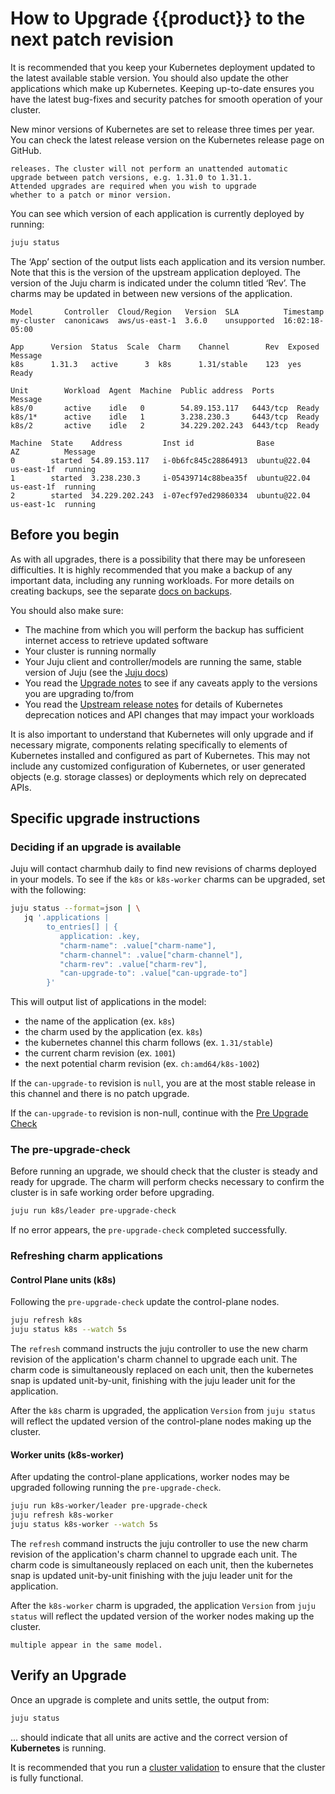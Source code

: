 # How to Upgrade {{product}} to the next patch revision

It is recommended that you keep your Kubernetes deployment
updated to the latest available stable version. You should
also update the other applications which make up Kubernetes.
Keeping up-to-date ensures you have the latest bug-fixes
and security patches for smooth operation of your cluster.

New minor versions of Kubernetes are set to release three
times per year. You can check the latest release version
on the Kubernetes release page on GitHub.

```{note} Kubernetes will not automatically handle patch
releases. The cluster will not perform an unattended automatic
upgrade between patch versions, e.g. 1.31.0 to 1.31.1.
Attended upgrades are required when you wish to upgrade
whether to a patch or minor version.
```

You can see which version of each application is currently deployed by running:

<!-- markdownlint-disable -->
```sh
juju status
```
<!-- markdownlint-restore -->

The ‘App’ section of the output lists each application and its
version number. Note that this is the version of the upstream
application deployed. The version of the Juju charm is indicated
under the column titled ‘Rev’. The charms may be updated in
between new versions of the application.

<!-- markdownlint-disable -->
```
Model       Controller  Cloud/Region   Version  SLA          Timestamp
my-cluster  canonicaws  aws/us-east-1  3.6.0    unsupported  16:02:18-05:00

App      Version  Status  Scale  Charm    Channel        Rev  Exposed  Message
k8s      1.31.3   active      3  k8s      1.31/stable    123  yes      Ready

Unit        Workload  Agent  Machine  Public address  Ports     Message
k8s/0       active    idle   0        54.89.153.117   6443/tcp  Ready
k8s/1*      active    idle   1        3.238.230.3     6443/tcp  Ready
k8s/2       active    idle   2        34.229.202.243  6443/tcp  Ready

Machine  State    Address         Inst id              Base          AZ          Message
0        started  54.89.153.117   i-0b6fc845c28864913  ubuntu@22.04  us-east-1f  running
1        started  3.238.230.3     i-05439714c88bea35f  ubuntu@22.04  us-east-1f  running
2        started  34.229.202.243  i-07ecf97ed29860334  ubuntu@22.04  us-east-1c  running
```
<!-- markdownlint-restore -->


## Before you begin

As with all upgrades, there is a possibility that there may be
unforeseen difficulties. It is highly recommended that you make
a backup of any important data, including any running workloads.
For more details on creating backups, see the separate
[docs on backups][backup-restore].


You should also make sure:

* The machine from which you will perform the backup has sufficient
  internet access to retrieve updated software
* Your cluster is running normally
* Your Juju client and controller/models are running the same,
  stable version of Juju (see the [Juju docs][juju-docs])
* You read the [Upgrade notes][upgrade-notes] to see if any
  caveats apply to the versions you are upgrading to/from
* You read the [Upstream release notes][upstream-notes] for details
  of Kubernetes deprecation notices and API changes that may impact
  your workloads


It is also important to understand that Kubernetes will only 
upgrade and if necessary migrate, components relating specifically
to elements of Kubernetes installed and configured as part of Kubernetes.
This may not include any customized configuration of Kubernetes,
or user generated objects (e.g. storage classes) or deployments which
rely on deprecated APIs.

## Specific upgrade instructions

### Deciding if an upgrade is available

Juju will contact charmhub daily to find new revisions of charms
deployed in your models. To see if the `k8s` or `k8s-worker` charms 
can be upgraded, set with the following:

```sh
juju status --format=json | \
   jq '.applications | 
        to_entries[] | {
           application: .key,
           "charm-name": .value["charm-name"],
           "charm-channel": .value["charm-channel"],
           "charm-rev": .value["charm-rev"],
           "can-upgrade-to": .value["can-upgrade-to"]
        }'
```

This will output list of applications in the model:
* the name of the application (ex. `k8s`)
* the charm used by the application (ex. `k8s`)
* the kubernetes channel this charm follows (ex. `1.31/stable`)
* the current charm revision  (ex. `1001`)
* the next potential charm revision (ex. `ch:amd64/k8s-1002`)

If the `can-upgrade-to` revision is `null`, you are at the most
stable release in this channel and there is no patch upgrade.

If the `can-upgrade-to` revision is non-null, continue with the
[Pre Upgrade Check](#the-pre-upgrade-check)


### The pre-upgrade-check

Before running an upgrade, we should check that the cluster is 
steady and ready for upgrade. The charm will perform checks 
necessary to confirm the cluster is in safe working order before
upgrading.

```sh
juju run k8s/leader pre-upgrade-check
```

If no error appears, the `pre-upgrade-check` completed successfully.


### Refreshing charm applications

#### Control Plane units (k8s)

Following the `pre-upgrade-check` update the control-plane nodes.

```sh
juju refresh k8s
juju status k8s --watch 5s
```

The `refresh` command instructs the juju controller to use the new charm
revision of the application's charm channel to upgrade each unit. The
charm code is simultaneously replaced on each unit, then the kubernetes
snap is updated unit-by-unit, finishing with the juju leader unit for the
application.

After the `k8s` charm is upgraded, the application `Version` from `juju status`
will reflect the updated version of the control-plane nodes making up the cluster.

#### Worker units (k8s-worker)

After updating the control-plane applications, worker nodes may be upgraded
following running the `pre-upgrade-check`. 

```sh
juju run k8s-worker/leader pre-upgrade-check
juju refresh k8s-worker
juju status k8s-worker --watch 5s
```

The `refresh` command instructs the juju controller to use the new charm
revision of the application's charm channel to upgrade each unit. The
charm code is simultaneously replaced on each unit, then the kubernetes
snap is updated unit-by-unit finishing with the juju leader unit for the 
application.

After the `k8s-worker` charm is upgraded, the application `Version` from `juju status`
will reflect the updated version of the worker nodes making up the cluster.

```{note} Repeat for every application using the k8s-worker charm if
multiple appear in the same model.
```


## Verify an Upgrade

Once an upgrade is complete and units settle, the output from:

<!-- markdownlint-disable -->
```sh
juju status
```
<!-- markdownlint-restore -->
... should indicate that all units are active and the correct
version of **Kubernetes** is running.

It is recommended that you run a [cluster validation][cluster-validation]
to ensure that the cluster is fully functional.

<!-- LINKS -->

[backup-restore]:     ../../snap/howto/backup-restore
[cluster-validation]: ./validate
[juju-docs]:          https://juju.is/docs/juju/upgrade-models
[release-notes]:      ../reference/releases
[upgrade-notes]:      ../reference/upgrade-notes
[upstream-notes]:     https://github.com/kubernetes/kubernetes/blob/master/CHANGELOG/CHANGELOG-1.31.md#deprecation

